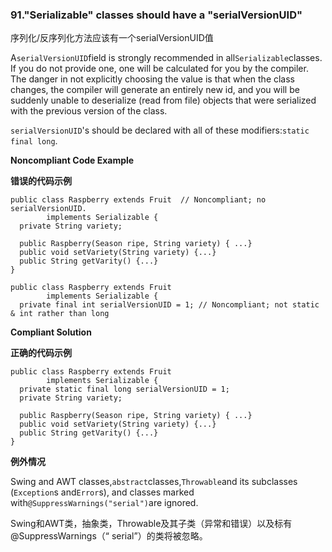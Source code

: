 ### 91."Serializable" classes should have a "serialVersionUID"

序列化/反序列化方法应该有一个serialVersionUID值

A`serialVersionUID`field is strongly recommended in all`Serializable`classes. If you do not provide one, one will be calculated for you by the compiler. The danger in not explicitly choosing the value is that when the class changes, the compiler will generate an entirely new id, and you will be suddenly unable to deserialize (read from file) objects that were serialized with the previous version of the class.

`serialVersionUID`'s should be declared with all of these modifiers:`static final long`.


**Noncompliant Code Example**

**错误的代码示例**

```
public class Raspberry extends Fruit  // Noncompliant; no serialVersionUID.
        implements Serializable {
  private String variety;

  public Raspberry(Season ripe, String variety) { ...}
  public void setVariety(String variety) {...}
  public String getVarity() {...}
}

public class Raspberry extends Fruit
        implements Serializable {
  private final int serialVersionUID = 1; // Noncompliant; not static & int rather than long
```

**Compliant Solution**

**正确的代码示例**


```
public class Raspberry extends Fruit
        implements Serializable {
  private static final long serialVersionUID = 1;
  private String variety;

  public Raspberry(Season ripe, String variety) { ...}
  public void setVariety(String variety) {...}
  public String getVarity() {...}
}
```

**例外情况**

Swing and AWT classes,`abstract`classes,`Throwable`and its subclasses (`Exception`s and`Error`s), and classes marked with`@SuppressWarnings("serial")`are ignored.

Swing和AWT类，抽象类，Throwable及其子类（异常和错误）以及标有@SuppressWarnings（“ serial”）的类将被忽略。